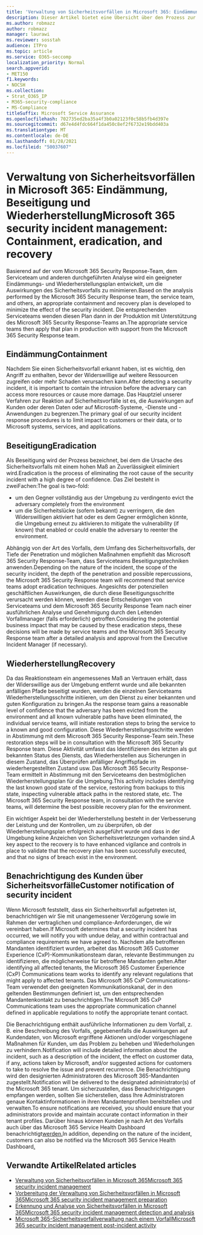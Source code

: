 ```yaml
---
title: 'Verwaltung von Sicherheitsvorfällen in Microsoft 365: Eindämmung, Beseitigung und Wiederherstellung'
description: Dieser Artikel bietet eine Übersicht über den Prozess zur Eindämmung, Beseitigung und Wiederherstellung von Sicherheitsvorfällen in Microsoft 365.
ms.author: robmazz
author: robmazz
manager: laurawi
ms.reviewer: sosstah
audience: ITPro
ms.topic: article
ms.service: O365-seccomp
localization_priority: Normal
search.appverid:
- MET150
f1.keywords:
- NOCSH
ms.collection:
- Strat_O365_IP
- M365-security-compliance
- MS-Compliance
titleSuffix: Microsoft Service Assurance
ms.openlocfilehash: 702735ed2ba35a4f3b0a02123f0c58b5fb4d397e
ms.sourcegitcommit: d67e4d4fdc664f1da450c8ef2f6732e19bdd403a
ms.translationtype: MT
ms.contentlocale: de-DE
ms.lasthandoff: 01/28/2021
ms.locfileid: "50037607"
---
```

# <a name="microsoft-365-security-incident-management-containment-eradication-and-recovery"></a><span data-ttu-id="0ca76-103">Verwaltung von Sicherheitsvorfällen in Microsoft 365: Eindämmung, Beseitigung und Wiederherstellung</span><span class="sxs-lookup"><span data-stu-id="0ca76-103">Microsoft 365 security incident management: Containment, eradication, and recovery</span></span>

<span data-ttu-id="0ca76-104">Basierend auf der vom Microsoft 365 Security Response-Team, dem Serviceteam und anderen durchgeführten Analyse wird ein geeigneter Eindämmungs- und Wiederherstellungsplan entwickelt, um die Auswirkungen des Sicherheitsvorfalls zu minimieren.</span><span class="sxs-lookup"><span data-stu-id="0ca76-104">Based on the analysis performed by the Microsoft 365 Security Response team, the service team, and others, an appropriate containment and recovery plan is developed to minimize the effect of the security incident.</span></span> <span data-ttu-id="0ca76-105">Die entsprechenden Serviceteams wenden diesen Plan dann in der Produktion mit Unterstützung des Microsoft 365 Security Response-Teams an.</span><span class="sxs-lookup"><span data-stu-id="0ca76-105">The appropriate service teams then apply that plan in production with support from the Microsoft 365 Security Response team.</span></span>

## <a name="containment"></a><span data-ttu-id="0ca76-106">Eindämmung</span><span class="sxs-lookup"><span data-stu-id="0ca76-106">Containment</span></span>

<span data-ttu-id="0ca76-107">Nachdem Sie einen Sicherheitsvorfall erkannt haben, ist es wichtig, den Angriff zu enthalten, bevor der Widerswillige auf weitere Ressourcen zugreifen oder mehr Schaden verursachen kann.</span><span class="sxs-lookup"><span data-stu-id="0ca76-107">After detecting a security incident, it is important to contain the intrusion before the adversary can access more resources or cause more damage.</span></span> <span data-ttu-id="0ca76-108">Das Hauptziel unserer Verfahren zur Reaktion auf Sicherheitsvorfälle ist es, die Auswirkungen auf Kunden oder deren Daten oder auf Microsoft-Systeme, -Dienste und -Anwendungen zu begrenzen.</span><span class="sxs-lookup"><span data-stu-id="0ca76-108">The primary goal of our security incident response procedures is to limit impact to customers or their data, or to Microsoft systems, services, and applications.</span></span>

## <a name="eradication"></a><span data-ttu-id="0ca76-109">Beseitigung</span><span class="sxs-lookup"><span data-stu-id="0ca76-109">Eradication</span></span>

<span data-ttu-id="0ca76-110">Als Beseitigung wird der Prozess bezeichnet, bei dem die Ursache des Sicherheitsvorfalls mit einem hohen Maß an Zuverlässigkeit eliminiert wird.</span><span class="sxs-lookup"><span data-stu-id="0ca76-110">Eradication is the process of eliminating the root cause of the security incident with a high degree of confidence.</span></span> <span data-ttu-id="0ca76-111">Das Ziel besteht in zweiFachen:</span><span class="sxs-lookup"><span data-stu-id="0ca76-111">The goal is two-fold:</span></span>

- <span data-ttu-id="0ca76-112">um den Gegner vollständig aus der Umgebung zu verdingen</span><span class="sxs-lookup"><span data-stu-id="0ca76-112">to evict the adversary completely from the environment</span></span>
- <span data-ttu-id="0ca76-113">um die Sicherheitslücke (sofern bekannt) zu verringern, die den Widerswilligen aktiviert hat oder es dem Gegner ermöglichen könnte, die Umgebung erneut zu aktivieren.</span><span class="sxs-lookup"><span data-stu-id="0ca76-113">to mitigate the vulnerability (if known) that enabled or could enable the adversary to reenter the environment.</span></span>

<span data-ttu-id="0ca76-114">Abhängig von der Art des Vorfalls, dem Umfang des Sicherheitsvorfalls, der Tiefe der Penetration und möglichen Maßnahmen empfiehlt das Microsoft 365 Security Response-Team, dass Serviceteams Beseitigungstechniken anwenden.</span><span class="sxs-lookup"><span data-stu-id="0ca76-114">Depending on the nature of the incident, the scope of the security incident, the depth of the penetration and possible repercussions, the Microsoft 365 Security Response team will recommend that service teams adopt eradication techniques.</span></span> <span data-ttu-id="0ca76-115">Angesichts der potenziellen geschäftlichen Auswirkungen, die durch diese Beseitigungsschritte verursacht werden können, werden diese Entscheidungen von Serviceteams und dem Microsoft 365 Security Response Team nach einer ausführlichen Analyse und Genehmigung durch den Leitenden Vorfallmanager (falls erforderlich) getroffen.</span><span class="sxs-lookup"><span data-stu-id="0ca76-115">Considering the potential business impact that may be caused by these eradication steps, these decisions will be made by service teams and the Microsoft 365 Security Response team after a detailed analysis and approval from the Executive Incident Manager (if necessary).</span></span>

## <a name="recovery"></a><span data-ttu-id="0ca76-116">Wiederherstellung</span><span class="sxs-lookup"><span data-stu-id="0ca76-116">Recovery</span></span>

<span data-ttu-id="0ca76-117">Da das Reaktionsteam ein angemessenes Maß an Vertrauen erhält, dass der Widerswillige aus der Umgebung entfernt wurde und alle bekannten anfälligen Pfade beseitigt wurden, werden die einzelnen Serviceteams Wiederherstellungsschritte initiieren, um den Dienst zu einer bekannten und guten Konfiguration zu bringen.</span><span class="sxs-lookup"><span data-stu-id="0ca76-117">As the response team gains a reasonable level of confidence that the adversary has been evicted from the environment and all known vulnerable paths have been eliminated, the individual service teams, will initiate restoration steps to bring the service to a known and good configuration.</span></span> <span data-ttu-id="0ca76-118">Diese Wiederherstellungsschritte werden in Abstimmung mit dem Microsoft 365 Security Response-Team sein.</span><span class="sxs-lookup"><span data-stu-id="0ca76-118">These restoration steps will be in consultation with the Microsoft 365 Security Response team.</span></span> <span data-ttu-id="0ca76-119">Diese Aktivität umfasst das Identifizieren des letzten als gut bekannten Status des Diensts, das Wiederherstellen aus Sicherungen in diesem Zustand, das Überprüfen anfälliger Angriffspfade im wiederhergestellten Zustand usw. Das Microsoft 365 Security Response-Team ermittelt in Abstimmung mit den Serviceteams den bestmöglichen Wiederherstellungsplan für die Umgebung.</span><span class="sxs-lookup"><span data-stu-id="0ca76-119">This activity includes identifying the last known good state of the service, restoring from backups to this state, inspecting vulnerable attack paths in the restored state, etc. The Microsoft 365 Security Response team, in consultation with the service teams, will determine the best possible recovery plan for the environment.</span></span>

<span data-ttu-id="0ca76-120">Ein wichtiger Aspekt bei der Wiederherstellung besteht in der Verbesserung der Leistung und der Kontrollen, um zu überprüfen, ob der Wiederherstellungsplan erfolgreich ausgeführt wurde und dass in der Umgebung keine Anzeichen von Sicherheitsverletzungen vorhanden sind.</span><span class="sxs-lookup"><span data-stu-id="0ca76-120">A key aspect to the recovery is to have enhanced vigilance and controls in place to validate that the recovery plan has been successfully executed, and that no signs of breach exist in the environment.</span></span>

## <a name="customer-notification-of-security-incident"></a><span data-ttu-id="0ca76-121">Benachrichtigung des Kunden über Sicherheitsvorfälle</span><span class="sxs-lookup"><span data-stu-id="0ca76-121">Customer notification of security incident</span></span>

<span data-ttu-id="0ca76-122">Wenn Microsoft feststellt, dass ein Sicherheitsvorfall aufgetreten ist, benachrichtigen wir Sie mit unangemessener Verzögerung sowie im Rahmen der vertraglichen und compliance-Anforderungen, die wir vereinbart haben.</span><span class="sxs-lookup"><span data-stu-id="0ca76-122">If Microsoft determines that a security incident has occurred, we will notify you with undue delay, and within contractual and compliance requirements we have agreed to.</span></span> <span data-ttu-id="0ca76-123">Nachdem alle betroffenen Mandanten identifiziert wurden, arbeitet das Microsoft 365 Customer Experience (CxP)-Kommunikationsteam daran, relevante Bestimmungen zu identifizieren, die möglicherweise für betroffene Mandanten gelten.</span><span class="sxs-lookup"><span data-stu-id="0ca76-123">After identifying all affected tenants, the Microsoft 365 Customer Experience (CxP) Communications team works to identify any relevant regulations that might apply to affected tenants.</span></span> <span data-ttu-id="0ca76-124">Das Microsoft 365 CxP Communications-Team verwendet den geeigneten Kommunikationskanal, der in den geltenden Bestimmungen definiert ist, um den entsprechenden Mandantenkontakt zu benachrichtigen.</span><span class="sxs-lookup"><span data-stu-id="0ca76-124">The Microsoft 365 CxP Communications team uses the appropriate communication channel defined in applicable regulations to notify the appropriate tenant contact.</span></span>

<span data-ttu-id="0ca76-125">Die Benachrichtigung enthält ausführliche Informationen zu dem Vorfall, z. B. eine Beschreibung des Vorfalls, gegebenenfalls die Auswirkungen auf Kundendaten, von Microsoft ergriffene Aktionen und/oder vorgeschlagene Maßnahmen für Kunden, um das Problem zu beheben und Wiederholungen zu verhindern.</span><span class="sxs-lookup"><span data-stu-id="0ca76-125">Notification will include detailed information about the incident, such as a description of the incident, the effect on customer data, if any, actions taken by Microsoft, and/or suggested actions for customers to take to resolve the issue and prevent recurrence.</span></span> <span data-ttu-id="0ca76-126">Die Benachrichtigung wird den designierten Administratoren des Microsoft 365-Mandanten zugestellt.</span><span class="sxs-lookup"><span data-stu-id="0ca76-126">Notification will be delivered to the designated administrator(s) of the Microsoft 365 tenant.</span></span> <span data-ttu-id="0ca76-127">Um sicherzustellen, dass Benachrichtigungen empfangen werden, sollten Sie sicherstellen, dass Ihre Administratoren genaue Kontaktinformationen in ihren Mandantenprofilen bereitstellen und verwalten.</span><span class="sxs-lookup"><span data-stu-id="0ca76-127">To ensure notifications are received, you should ensure that your administrators provide and maintain accurate contact information in their tenant profiles.</span></span> <span data-ttu-id="0ca76-128">Darüber hinaus können Kunden je nach Art des Vorfalls auch über das Microsoft 365 Service Health Dashboard benachrichtigt[werden.](http://status.yammer.com/)</span><span class="sxs-lookup"><span data-stu-id="0ca76-128">In addition, depending on the nature of the incident, customers can also be notified via the Microsoft 365 Service Health Dashboard[.](http://status.yammer.com/)</span></span>

## <a name="related-articles"></a><span data-ttu-id="0ca76-129">Verwandte Artikel</span><span class="sxs-lookup"><span data-stu-id="0ca76-129">Related articles</span></span>

- [<span data-ttu-id="0ca76-130">Verwaltung von Sicherheitsvorfällen in Microsoft 365</span><span class="sxs-lookup"><span data-stu-id="0ca76-130">Microsoft 365 security incident management</span></span>](assurance-security-incident-management.md)
- [<span data-ttu-id="0ca76-131">Vorbereitung der Verwaltung von Sicherheitsvorfällen in Microsoft 365</span><span class="sxs-lookup"><span data-stu-id="0ca76-131">Microsoft 365 security incident management preparation</span></span>](assurance-sim-preparation.md)
- [<span data-ttu-id="0ca76-132">Erkennung und Analyse von Sicherheitsvorfällen in Microsoft 365</span><span class="sxs-lookup"><span data-stu-id="0ca76-132">Microsoft 365 security incident management detection and analysis</span></span>](assurance-sim-detection-analysis.md)
- [<span data-ttu-id="0ca76-133">Microsoft 365-Sicherheitsvorfallverwaltung nach einem Vorfall</span><span class="sxs-lookup"><span data-stu-id="0ca76-133">Microsoft 365 security incident management post-incident activity</span></span>](assurance-sim-post-incident-activity.md)
